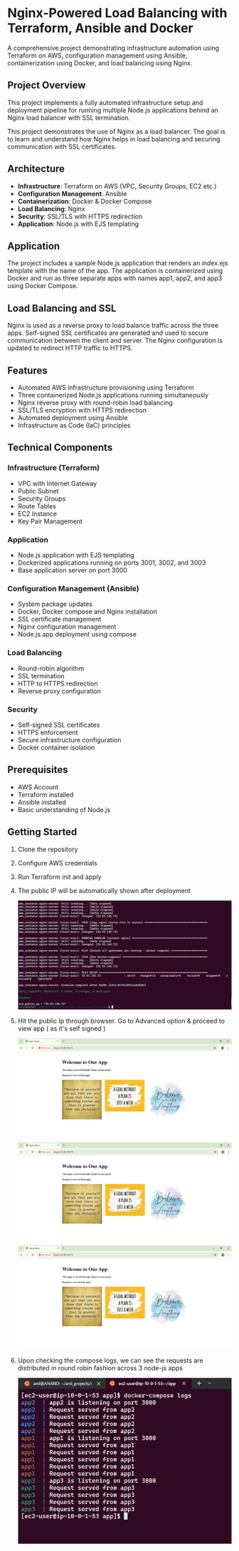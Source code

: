 # Nginx-Powered Load Balancing with Terraform, Ansible and Docker 

A comprehensive project demonstrating infrastructure automation using Terraform on AWS, configuration management using Ansible, containerization using Docker, and load balancing using Nginx.

## Project Overview

This project implements a fully automated infrastructure setup and deployment pipeline for running multiple Node.js applications behind an Nginx load balancer with SSL termination.

This project demonstrates the use of Nginx as a load balancer. The goal is to learn and understand how Nginx helps in load balancing and securing communication with SSL certificates.

## Architecture

- **Infrastructure**: Terraform on AWS (VPC, Security Groups, EC2 etc.)
- **Configuration Management**: Ansible
- **Containerization**: Docker & Docker Compose
- **Load Balancing**: Nginx
- **Security**: SSL/TLS with HTTPS redirection
- **Application**: Node.js with EJS templating


## Application

The project includes a sample Node.js application that renders an index.ejs template with the name of the app. The application is containerized using Docker and run as three separate apps with names app1, app2, and app3 using Docker Compose.

## Load Balancing and SSL

Nginx is used as a reverse proxy to load balance traffic across the three apps. Self-signed SSL certificates are generated and used to secure communication between the client and server. The Nginx configuration is updated to redirect HTTP traffic to HTTPS.

## Features

- Automated AWS infrastructure provisioning using Terraform
- Three containerized Node.js applications running simultaneously
- Nginx reverse proxy with round-robin load balancing
- SSL/TLS encryption with HTTPS redirection
- Automated deployment using Ansible
- Infrastructure as Code (IaC) principles

## Technical Components

### Infrastructure (Terraform)
- VPC with Internet Gateway
- Public Subnet
- Security Groups
- Route Tables
- EC2 Instance
- Key Pair Management

### Application
- Node.js application with EJS templating
- Dockerized applications running on ports 3001, 3002, and 3003
- Base application server on port 3000

### Configuration Management (Ansible)
- System package updates
- Docker, Docker compose and Nginx installation
- SSL certificate management
- Nginx configuration management
- Node.js app deployment using compose

### Load Balancing
- Round-robin algorithm
- SSL termination
- HTTP to HTTPS redirection
- Reverse proxy configuration

### Security
- Self-signed SSL certificates
- HTTPS enforcement
- Secure infrastructure configuration
- Docker container isolation

## Prerequisites
- AWS Account
- Terraform installed
- Ansible installed
- Basic understanding of Node.js

## Getting Started
1. Clone the repository
2. Configure AWS credentials
3. Run Terraform init and apply
4. The public IP will be automatically shown after deployment

   ![](/docs/images/tf_output.PNG)
5. Hit the public Ip through browser. Go to Advanced option & proceed to view app ( as it's self signed )

   ![](/docs/images/web1.PNG)
   ![](/docs/images/web2.PNG)
   ![](/docs/images/web3.PNG)

6. Upon checking the compose logs, we can see the requests are distributed in round robin fashion across 3 node-js apps

   ![](/docs/images/compose_logs.PNG)
